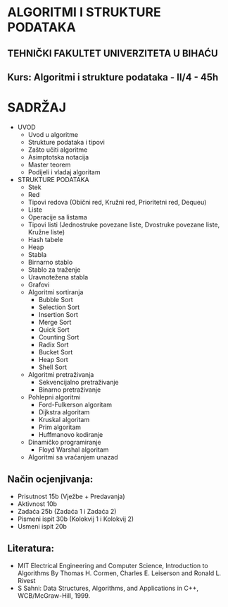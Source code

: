 # ALGORITMI I STRUKTURE PODATAKA

## TEHNIČKI FAKULTET UNIVERZITETA U BIHAĆU
## Kurs: Algoritmi i strukture podataka - II/4 - 45h

# SADRŽAJ
* UVOD
  * Uvod u algoritme
  * Strukture podataka i tipovi
  * Zašto učiti algoritme
  * Asimptotska notacija
  * Master teorem
  * Podijeli i vladaj algoritam
* STRUKTURE PODATAKA
  * Stek
  * Red
  * Tipovi redova (Obični red, Kružni red, Prioritetni red, Dequeu)
  * Liste
  * Operacije sa listama
  * Tipovi listi (Jednostruke povezane liste, Dvostruke povezane liste, Kružne liste)
  * Hash tabele
  * Heap 
  * Stabla
  * Birnarno stablo
  * Stablo za traženje
  * Uravnotežena stabla
  * Grafovi
  * Algoritmi sortiranja
    * Bubble Sort
    * Selection Sort
    * Insertion Sort
    * Merge Sort
    * Quick Sort
    * Counting Sort
    * Radix Sort
    * Bucket Sort
    * Heap Sort
    * Shell Sort
  * Algoritmi pretraživanja
    * Sekvencijalno pretraživanje
    * Binarno pretraživanje
  * Pohlepni algoritmi
    * Ford-Fulkerson algoritam
    * Dijkstra algoritam
    * Kruskal algoritam
    * Prim algoritam
    * Huffmanovo kodiranje
  * Dinamičko programiranje
    * Floyd Warshal algoritam
  * Algoritmi sa vraćanjem unazad 


## Način ocjenjivanja:

* Prisutnost 15b (Vježbe + Predavanja)
* Aktivnost 10b
* Zadaća 25b (Zadaća 1 i Zadaća 2)
* Pismeni ispit 30b (Kolokvij 1 i Kolokvij 2)
* Usmeni ispit 20b

## Literatura:
* MIT Electrical Engineering and Computer Science, Introduction to Algorithms By Thomas H. Cormen, Charles E. Leiserson and Ronald L. Rivest
* S Sahni: Data Structures, Algorithms, and Applications in C++, WCB/McGraw-Hill, 1999.
